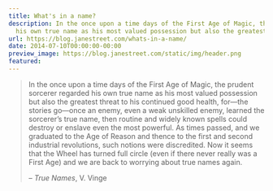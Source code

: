 ```yaml
---
title: What's in a name?
description: In the once upon a time days of the First Age of Magic, the prudent sorcererregarded
  his own true name as his most valued possession but also the greatestt...
url: https://blog.janestreet.com/whats-in-a-name/
date: 2014-07-10T00:00:00-00:00
preview_image: https://blog.janestreet.com/static/img/header.png
featured:
---
```


<blockquote>
  <p>In the once upon a time days of the First Age of Magic, the prudent sorcerer
regarded his own true name as his most valued possession but also the greatest
threat to his continued good health, for—the stories go—once an enemy, even a
weak unskilled enemy, learned the sorcerer’s true name, then routine and
widely known spells could destroy or enslave even the most powerful. As times
passed, and we graduated to the Age of Reason and thence to the first and
second industrial revolutions, such notions were discredited. Now it seems
that the Wheel has turned full circle (even if there never really was a First
Age) and we are back to worrying about true names again.</p>

  <p>– <em>True Names</em>, V. Vinge</p>
</blockquote>
